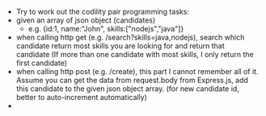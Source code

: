 - Try to work out the codility pair programming tasks:
- given an array of json object (candidates) 
  - e.g. {id:1, name:"John", skills:["nodejs","java"]}
- when calling http get (e.g. /search?skills=java,nodejs), search which candidate return most skills you are looking for and return that candidate (If more than one candidate with most skills, I only return the first candidate)
- when calling http post (e.g. /create), this part I cannot remember all of it.  Assume you can get the data from request.body from Express.js, add this candidate to the given json object array. (for new candidate id, better to auto-increment automatically)
- 

